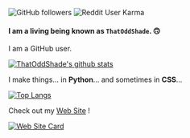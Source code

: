 ![GitHub followers](https://img.shields.io/github/followers/ThatOddShade?style=social "GitHub Followers")
![Reddit User Karma](https://img.shields.io/reddit/user-karma/link/That-Odd-Shade?style=social "Reddit Karma")
#### I am a living being known as `ThatOddShade`. 🙃

I am a GitHub user.


[![ThatOddShade's github stats](https://github-readme-stats.vercel.app/api?username=thatoddshade&count_private=true&show_icons=true&theme=vue-dark&border_radius=24&bg_color=0,273849,0d1117&hide_border=true)](https://github.com/thatoddshade/ThatOddShade#readme)

I make things... in __Python__... and sometimes in __CSS__...

[![Top Langs](https://github-readme-stats.vercel.app/api/top-langs/?username=thatoddshade&show_icons=true&theme=vue-dark&border_radius=24&bg_color=0,273849,0d1117&hide_border=true)](https://github.com/thatoddshade/ThatOddShade#readme)

Check out my [Web Site](https://thatoddshade.github.io/ "        MY AWESOME WEB SITE!!!!!!        ") !

[![Web Site Card](https://github-readme-stats.vercel.app/api/pin/?username=thatoddshade&repo=thatoddshade.github.io&show_icons=true&theme=vue-dark&border_radius=24&bg_color=0,273849,0d1117&hide_border=true)](https://thatoddshade.github.io)



<!---
Shad0w57/Shad0w57 is a ✨ special ✨ repository because its `README.md` (this file) appears on your GitHub profile.
You can click the Preview link to take a look at your changes.
--->


